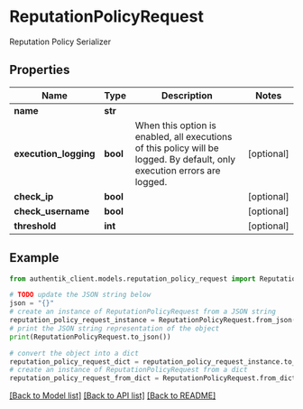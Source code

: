 # ReputationPolicyRequest

Reputation Policy Serializer

## Properties

Name | Type | Description | Notes
------------ | ------------- | ------------- | -------------
**name** | **str** |  | 
**execution_logging** | **bool** | When this option is enabled, all executions of this policy will be logged. By default, only execution errors are logged. | [optional] 
**check_ip** | **bool** |  | [optional] 
**check_username** | **bool** |  | [optional] 
**threshold** | **int** |  | [optional] 

## Example

```python
from authentik_client.models.reputation_policy_request import ReputationPolicyRequest

# TODO update the JSON string below
json = "{}"
# create an instance of ReputationPolicyRequest from a JSON string
reputation_policy_request_instance = ReputationPolicyRequest.from_json(json)
# print the JSON string representation of the object
print(ReputationPolicyRequest.to_json())

# convert the object into a dict
reputation_policy_request_dict = reputation_policy_request_instance.to_dict()
# create an instance of ReputationPolicyRequest from a dict
reputation_policy_request_from_dict = ReputationPolicyRequest.from_dict(reputation_policy_request_dict)
```
[[Back to Model list]](../README.md#documentation-for-models) [[Back to API list]](../README.md#documentation-for-api-endpoints) [[Back to README]](../README.md)


